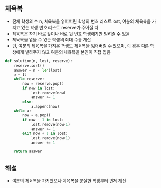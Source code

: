 ## 체육복
- 전체 학생의 수 n, 체육복을 잃어버린 학생의 번호 리스트 lost, 여분의 체육복을 가지고 있는 학생 번호 리스트 reserve가 주어질 때
- 체육복은 자기 바로 앞이나 바로 뒷 번호 학생에게만 빌려줄 수 있음
- 체육복을 입을 수 있는 학생의 최대 수를 계산
- 단, 여분의 체육복을 가져온 학생도 체육복을 잃어버릴 수 있으며, 이 경우 다른 학생에게 빌려주지 않고 여분의 체육복을 본인이 직접 입음

```python
def solution(n, lost, reserve):
    reserve.sort()
    answer = n - len(lost)
    a = []
    while reserve:
        now = reserve.pop()
        if now in lost:
            lost.remove(now)
            answer += 1
        else:
            a.append(now)
    while a:
        now = a.pop()
        if now - 1 in lost:
            lost.remove(now-1)
            answer += 1
        elif now + 1 in lost:
            lost.remove(now+1)
            answer += 1
    
    return answer
```

## 해설
- 여분의 체육복을 가져왔으나 체육복을 분실한 학생부터 먼저 계산

